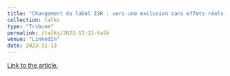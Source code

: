 ```yaml
---
title: "Changement du label ISR : vers une exclusion sans effets réels ?"
collection: talks
type: "Tribune"
permalink: /talks/2023-11-13-talk
venue: "LinkedIn"
date: 2023-11-13
---
```

[Link to the article.](https://www.linkedin.com/pulse/changement-du-label-isr-vers-une-exclusion-sans-effets-garel-w4xye/?trackingId=oZVHjzFhRxaxWk3gVGZPRA%3D%3D)
